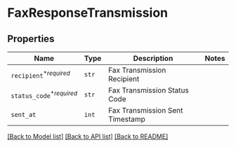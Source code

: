 # FaxResponseTransmission



## Properties
Name | Type | Description | Notes
------------ | ------------- | ------------- | -------------
| `recipient`<sup>*_required_</sup> | ```str``` |  Fax Transmission Recipient  |  |
| `status_code`<sup>*_required_</sup> | ```str``` |  Fax Transmission Status Code  |  |
| `sent_at` | ```int``` |  Fax Transmission Sent Timestamp  |  |

[[Back to Model list]](../README.md#documentation-for-models) [[Back to API list]](../README.md#documentation-for-api-endpoints) [[Back to README]](../README.md)



